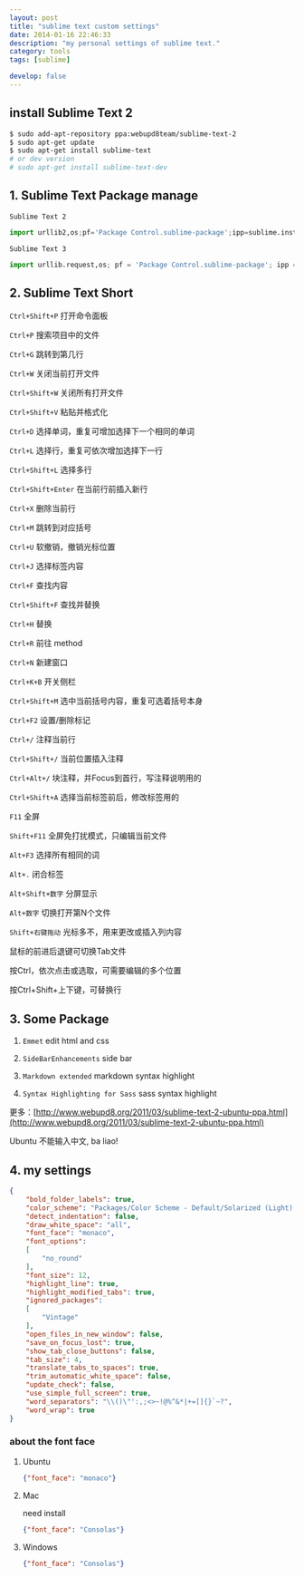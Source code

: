 ```yaml
---
layout: post
title: "sublime text custom settings"
date: 2014-01-16 22:46:33
description: "my personal settings of sublime text."
category: tools
tags: [sublime]

develop: false
---
```

## install Sublime Text 2

``` sh
$ sudo add-apt-repository ppa:webupd8team/sublime-text-2
$ sudo apt-get update
$ sudo apt-get install sublime-text
# or dev version
# sudo apt-get install sublime-text-dev
```

## 1. Sublime Text Package manage

`Sublime Text 2`

``` python
import urllib2,os;pf='Package Control.sublime-package';ipp=sublime.installed_packages_path();os.makedirs(ipp) if not os.path.exists(ipp) else None;open(os.path.join(ipp,pf),'wb').write(urllib2.urlopen('http://sublime.wbond.net/'+pf.replace(' ','%20')).read())
```

`Sublime Text 3`

```python
import urllib.request,os; pf = 'Package Control.sublime-package'; ipp = sublime.installed_packages_path(); urllib.request.install_opener( urllib.request.build_opener( urllib.request.ProxyHandler()) ); open(os.path.join(ipp, pf), 'wb').write(urllib.request.urlopen( 'http://sublime.wbond.net/' + pf.replace(' ','%20')).read())
```

## 2. Sublime Text Short



`Ctrl+Shift+P` 打开命令面板

`Ctrl+P` 搜索项目中的文件

`Ctrl+G` 跳转到第几行

`Ctrl+W` 关闭当前打开文件

`Ctrl+Shift+W` 关闭所有打开文件

`Ctrl+Shift+V` 粘贴并格式化

`Ctrl+D` 选择单词，重复可增加选择下一个相同的单词

`Ctrl+L` 选择行，重复可依次增加选择下一行

`Ctrl+Shift+L` 选择多行

`Ctrl+Shift+Enter` 在当前行前插入新行

`Ctrl+X` 删除当前行

`Ctrl+M` 跳转到对应括号

`Ctrl+U` 软撤销，撤销光标位置

`Ctrl+J` 选择标签内容

`Ctrl+F` 查找内容

`Ctrl+Shift+F` 查找并替换

`Ctrl+H` 替换

`Ctrl+R` 前往 method

`Ctrl+N` 新建窗口

`Ctrl+K+B` 开关侧栏

`Ctrl+Shift+M` 选中当前括号内容，重复可选着括号本身

`Ctrl+F2` 设置/删除标记

`Ctrl+/` 注释当前行

`Ctrl+Shift+/` 当前位置插入注释

`Ctrl+Alt+/` 块注释，并Focus到首行，写注释说明用的

`Ctrl+Shift+A` 选择当前标签前后，修改标签用的

`F11` 全屏

`Shift+F11` 全屏免打扰模式，只编辑当前文件

`Alt+F3` 选择所有相同的词

`Alt+.` 闭合标签

`Alt+Shift+数字` 分屏显示

`Alt+数字` 切换打开第N个文件

`Shift+右键拖动` 光标多不，用来更改或插入列内容

鼠标的前进后退键可切换Tab文件

按Ctrl，依次点击或选取，可需要编辑的多个位置

按Ctrl+Shift+上下键，可替换行

## 3. Some Package


1. `Emmet` edit html and css

2. `SideBarEnhancements` side bar

3. `Markdown extended` markdown syntax highlight

4. `Syntax Highlighting for Sass` sass syntax highlight

更多：[http://www.webupd8.org/2011/03/sublime-text-2-ubuntu-ppa.html](http://www.webupd8.org/2011/03/sublime-text-2-ubuntu-ppa.html)

Ubuntu 不能输入中文, ba liao!

## 4. my settings

``` json
{
    "bold_folder_labels": true,
    "color_scheme": "Packages/Color Scheme - Default/Solarized (Light).tmTheme",
    "detect_indentation": false,
    "draw_white_space": "all",
    "font_face": "monaco",
    "font_options":
    [
        "no_round"
    ],
    "font_size": 12,
    "highlight_line": true,
    "highlight_modified_tabs": true,
    "ignored_packages":
    [
        "Vintage"
    ],
    "open_files_in_new_window": false,
    "save_on_focus_lost": true,
    "show_tab_close_buttons": false,
    "tab_size": 4,
    "translate_tabs_to_spaces": true,
    "trim_automatic_white_space": false,
    "update_check": false,
    "use_simple_full_screen": true,
    "word_separators": "\\()\"':,;<>~!@%^&*|+=[]{}`~?",
    "word_wrap": true
}
```

### about the font face

1. Ubuntu

    ``` json
    {"font_face": "monaco"}
    ```

2. Mac

    need install

    ``` json
    {"font_face": "Consolas"}
    ```

3. Windows

    ``` json
    {"font_face": "Consolas"}
    ```
